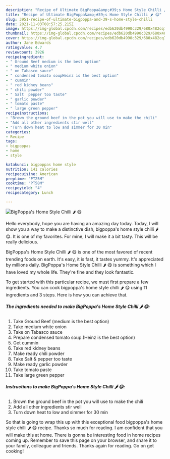 ```yaml
---
description: "Recipe of Ultimate BigPoppa&amp;#39;s Home Style Chilli 🌶 😋"
title: "Recipe of Ultimate BigPoppa&amp;#39;s Home Style Chilli 🌶 😋"
slug: 3951-recipe-of-ultimate-bigpoppa-and-39-s-home-style-chilli
date: 2021-11-03T08:57:25.215Z
image: https://img-global.cpcdn.com/recipes/edb620db4990c329/680x482cq70/bigpoppas-home-style-chilli-recipe-main-photo.jpg
thumbnail: https://img-global.cpcdn.com/recipes/edb620db4990c329/680x482cq70/bigpoppas-home-style-chilli-recipe-main-photo.jpg
cover: https://img-global.cpcdn.com/recipes/edb620db4990c329/680x482cq70/bigpoppas-home-style-chilli-recipe-main-photo.jpg
author: Jane Edwards
ratingvalue: 4.7
reviewcount: 3926
recipeingredient:
- " Ground Beef medium is the best option"
- " medium white onion"
- " on Tabasco sauce"
- " condensed tomato soupHeinz is the best option"
- " cummin"
- " red kidney beans"
- " chili powder"
- " Salt  pepper too taste"
- " garlic powder"
- " tomato paste"
- " large green pepper"
recipeinstructions:
- "Brown the ground beef in the pot you will use to make the chili"
- "Add all other ingredients stir well"
- "Turn down heat to low and simmer for 30 min"
categories:
- Recipe
tags:
- bigpoppas
- home
- style

katakunci: bigpoppas home style 
nutrition: 141 calories
recipecuisine: American
preptime: "PT25M"
cooktime: "PT58M"
recipeyield: "4"
recipecategory: Lunch

---
```



![BigPoppa&#39;s Home Style Chilli 🌶 😋](https://img-global.cpcdn.com/recipes/edb620db4990c329/680x482cq70/bigpoppas-home-style-chilli-recipe-main-photo.jpg)

Hello everybody, hope you are having an amazing day today. Today, I will show you a way to make a distinctive dish, bigpoppa&#39;s home style chilli 🌶 😋. It is one of my favorites. For mine, I will make it a bit tasty. This will be really delicious.

BigPoppa&#39;s Home Style Chilli 🌶 😋 is one of the most favored of recent trending foods on earth. It's easy, it is fast, it tastes yummy. It's appreciated by millions daily. BigPoppa&#39;s Home Style Chilli 🌶 😋 is something which I have loved my whole life. They're fine and they look fantastic.




To get started with this particular recipe, we must first prepare a few ingredients. You can cook bigpoppa&#39;s home style chilli 🌶 😋 using 11 ingredients and 3 steps. Here is how you can achieve that.

<!--inarticleads1-->

##### The ingredients needed to make BigPoppa&#39;s Home Style Chilli 🌶 😋:

1. Take  Ground Beef (medium is the best option)
1. Take  medium white onion
1. Take  on Tabasco sauce
1. Prepare  condensed tomato soup.(Heinz is the best option)
1. Get  cummin
1. Take  red kidney beans
1. Make ready  chili powder
1. Take  Salt &amp; pepper too taste
1. Make ready  garlic powder
1. Take  tomato paste
1. Take  large green pepper




<!--inarticleads2-->

##### Instructions to make BigPoppa&#39;s Home Style Chilli 🌶 😋:

1. Brown the ground beef in the pot you will use to make the chili
1. Add all other ingredients stir well
1. Turn down heat to low and simmer for 30 min




So that is going to wrap this up with this exceptional food bigpoppa&#39;s home style chilli 🌶 😋 recipe. Thanks so much for reading. I am confident that you will make this at home. There is gonna be interesting food in home recipes coming up. Remember to save this page on your browser, and share it to your family, colleague and friends. Thanks again for reading. Go on get cooking!
